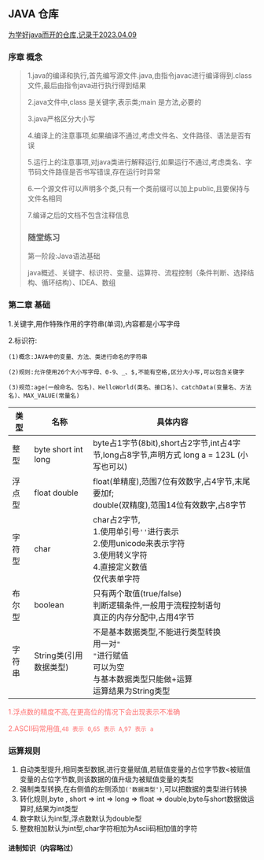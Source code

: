 ## JAVA 仓库
<u>为学好java而开的仓库,记录于2023.04.09</u>

### 序章 概念
<blockquote>
<p>1.java的编译和执行,首先编写源文件.java,由指令javac进行编译得到.class文件,最后由指令java进行执行得到结果</p>
<p>2.java文件中,class 是关键字,表示类;main 是方法,必要的</p>
<p>3.java严格区分大小写</p>
<p>4.编译上的注意事项,如果编译不通过,考虑文件名、文件路径、语法是否有误</p>
<p>5.运行上的注意事项,对java类进行解释运行,如果运行不通过,考虑类名、字节码文件路径是否书写错误,存在运行时异常</p>
<p>6.一个源文件可以声明多个类,只有一个类前缀可以加上public,且要保持与文件名相同</p>
<p>7.编译之后的文档不包含注释信息</p>
<h3>随堂练习</h3>
<p>第一阶段:Java语法基础</p>
<p>java概述、关键字、标识符、变量、运算符、流程控制（条件判断、选择结构、循环结构）、IDEA、数组</p>
</blockquote>

### 第二章 基础
<p>1.关键字,用作特殊作用的字符串(单词),内容都是小写字母</p>
<p>2.标识符:</p>
<p><code>(1)概念:JAVA中的变量、方法、类进行命名的字符串</code></p>
<p><code>(2)规则:允许使用26个大小写字母、0-9、_、$,不能有空格,区分大小写,可以包含关键字</code></p>
<p><code>(3)规范:age(一般命名、包名)、HelloWorld(类名、接口名)、catchData(变量名、方法名)、MAX_VALUE(常量名)</code></p>

| 类型  | 名称                  | 具体内容                                                                                          |
|-----|---------------------|-----------------------------------------------------------------------------------------------|
| 整型  | byte short int long | byte占1字节(8bit),short占2字节,int占4字节,long占8字节,声明方式 long a = 123L (小写也可以)                          |
| 浮点型 | float double        | float(单精度),范围7位有效数字,占4字节,末尾要加f;<br>double(双精度),范围14位有效数字,占8字节                                 |
| 字符型 | char                | char占2字节,<br>1.使用单引号<code>''</code>进行表示<br>2.使用unicode来表示字符<br>3.使用转义字符<br>4.直接定义数值<br>仅代表单字符 |
| 布尔型 | boolean             | 只有两个取值(true/false)<br>判断逻辑条件,一般用于流程控制语句<br>真正的内存分配中,占用4字节                                     |
| 字符串 | String类(引用数据类型)     | 不是基本数据类型,不能进行类型转换<br>用一对<code>" "</code>进行赋值<br>可以为空<br>与基本数据类型只能做+运算<br>运算结果为String类型        |

<p style="color:#ff6f6f">1.浮点数的精度不高,在更高位的情况下会出现表示不准确</p>
<p style="color:#ff6f6f">2.ASCII码常用值,<code>48 表示 0</code>,<code>65 表示 A</code>,<code>97 表示 a</code></p>
<h3>运算规则</h3>
<ol>
    <li>自动类型提升,相同类型数据,进行变量赋值,若赋值变量的占位字节数&lt;被赋值变量的占位字节数,则该数据的值升级为被赋值变量的类型</li>
    <li>强制类型转换,在右侧值的左侧添加<code>('数据类型')</code>,可以把数据的类型进行转换</li>
    <li>转化规则,byte , short => int => long => float => double,byte与short数据做运算时,结果为int类型</li>
    <li>数字默认为int型,浮点数默认为double型</li>
    <li>整数相加默认为int型,char字符相加为Ascii码相加值的字符</li>
</ol>

#### 进制知识（内容略过）
